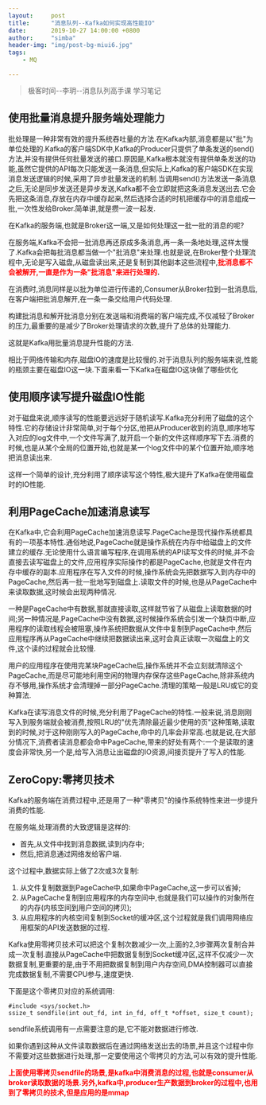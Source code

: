 ```yaml
---
layout:     post
title:      "消息队列--Kafka如何实现高性能IO"
date:       2019-10-27 14:00:00 +0800
author:     "simba"
header-img: "img/post-bg-miui6.jpg"
tags:
    - MQ

---
```


> 极客时间--李玥--消息队列高手课 学习笔记

##	使用批量消息提升服务端处理能力

批处理是一种非常有效的提升系统吞吐量的方法.在Kafka内部,消息都是以"批"为单位处理的.Kafka的客户端SDK中,Kafka的Producer只提供了单条发送的send()方法,并没有提供任何批量发送的接口.原因是,Kafka根本就没有提供单条发送的功能,虽然它提供的API每次只能发送一条消息,但实际上,Kafka的客户端SDK在实现消息发送逻辑的时候,采用了异步批量发送的机制.当调用send()方法发送一条消息之后,无论是同步发送还是异步发送,Kafka都不会立即就把这条消息发送出去.它会先把这条消息,存放在内存中缓存起来,然后选择合适的时机把缓存中的消息组成一批,一次性发给Broker.简单讲,就是攒一波一起发.

在Kafka的服务端,也就是Broker这一端,又是如何处理这一批一批的消息的呢?

在服务端,Kafka不会把一批消息再还原成多条消息,再一条一条地处理,这样太慢了.Kafka会把每批消息都当做一个"批消息"来处理.也就是说,在Broker整个处理流程中,无论是写入磁盘,从磁盘读出来,还是复制到其他副本这些流程中,**<font color="red">批消息都不会被解开,一直是作为一条"批消息"来进行处理的</font>.**

在消费时,消息同样是以批为单位进行传递的,Consumer从Broker拉到一批消息后,在客户端把批消息解开,在一条一条交给用户代码处理.

构建批消息和解开批消息分别在发送端和消费端的客户端完成,不仅减轻了Broker的压力,最重要的是减少了Broker处理请求的次数,提升了总体的处理能力.

这就是Kafka用批量消息提升性能的方法.

相比于网络传输和内存,磁盘IO的速度是比较慢的.对于消息队列的服务端来说,性能的瓶颈主要在磁盘IO这一块.下面来看一下Kafka在磁盘IO这块做了哪些优化


##	使用顺序读写提升磁盘IO性能

对于磁盘来说,顺序读写的性能要远远好于随机读写.Kafka充分利用了磁盘的这个特性.它的存储设计非常简单,对于每个分区,他把从Producer收到的消息,顺序地写入对应的log文件中,一个文件写满了,就开启一个新的文件这样顺序写下去.消费的时候,也是从某个全局的位置开始,也就是某一个log文件中的某个位置开始,顺序地把消息读出来.

这样一个简单的设计,充分利用了顺序读写这个特性,极大提升了Kafka在使用磁盘时的IO性能.


##	利用PageCache加速消息读写

在Kafka中,它会利用PageCache加速消息读写.PageCache是现代操作系统都具有的一项基本特性.通俗地说,PageCache就是操作系统在内存中给磁盘上的文件建立的缓存.无论使用什么语言编写程序,在调用系统的API读写文件的时候,并不会直接去读写磁盘上的文件,应用程序实际操作的都是PageCache,也就是文件在内存中缓存的副本.应用程序在写入文件的时候,操作系统会先把数据写入到内存中的PageCache,然后再一批一批地写到磁盘上.读取文件的时候,也是从PageCache中来读取数据,这时候会出现两种情况.

一种是PageCache中有数据,那就直接读取,这样就节省了从磁盘上读取数据的时间;另一种情况是,PageCache中没有数据,这时候操作系统会引发一个缺页中断,应用程序的读取线程会被阻塞,操作系统把数据从文件中复制到PageCache中,然后应用程序再从PageCache中继续把数据读出来,这时会真正读取一次磁盘上的文件,这个读的过程就会比较慢.

用户的应用程序在使用完某块PageCache后,操作系统并不会立刻就清除这个PageCache,而是尽可能地利用空闲的物理内存保存这些PageCache,除非系统内存不够用,操作系统才会清理掉一部分PageCache.清理的策略一般是LRU或它的变种算法.

Kafka在读写消息文件的时候,充分利用了PageCache的特性.一般来说,消息刚刚写入到服务端就会被消费,按照LRU的"优先清除最近最少使用的页"这种策略,读取到的时候,对于这种刚刚写入的PageCache,命中的几率会非常高.也就是说,在大部分情况下,消费者读消息都会命中PageCache,带来的好处有两个:一个是读取的速度会非常快,另一个是,给写入消息让出磁盘的IO资源,间接页提升了写入的性能.


##	ZeroCopy:零拷贝技术

Kafka的服务端在消费过程中,还是用了一种"零拷贝"的操作系统特性来进一步提升消费的性能.

在服务端,处理消费的大致逻辑是这样的:

*	首先,从文件中找到消息数据,读到内存中;
*	然后,把消息通过网络发给客户端.

这个过程中,数据实际上做了2次或3次复制:

1.	从文件复制数据到PageCache中,如果命中PageCache,这一步可以省掉;
2.	从PageCache复制到应用程序的内存空间中,也就是我们可以操作的对象所在的内存(内核空间到用户空间的拷贝);
3.	从应用程序的内核空间复制到Socket的缓冲区,这个过程就是我们调用网络应用框架的API发送数据的过程.

Kafka使用零拷贝技术可以把这个复制次数减少一次,上面的2,3步骤两次复制合并成一次复制.直接从PageCache中把数据复制到Socket缓冲区,这样不仅减少一次数据复制,更重要的是,由于不用把数据复制到用户内存空间,DMA控制器可以直接完成数据复制,不需要CPU参与,速度更快.

下面是这个零拷贝对应的系统调用:
```
#include <sys/socket.h>
ssize_t sendfile(int out_fd, int in_fd, off_t *offset, size_t count);
```

sendfile系统调用有一点需要注意的是,它不能对数据进行修改.

如果你遇到这种从文件读取数据后在通过网络发送出去的场景,并且这个过程中你不需要对这些数据进行处理,那一定要使用这个零拷贝的方法,可以有效的提升性能.

**<font color="red">上面使用零拷贝sendfile的场景,是kafka中消费消息的过程,也就是consumer从broker读取数据的场景.另外,kafka中,producer生产数据到broker的过程中,也用到了零拷贝的技术,但是应用的是mmap</font>**